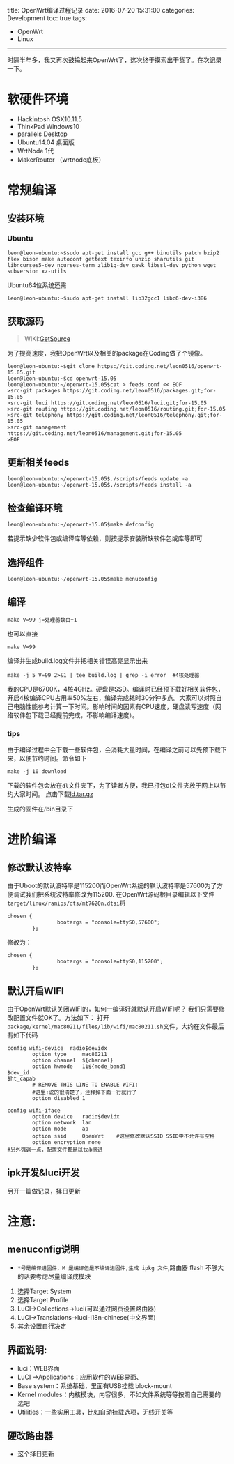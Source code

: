 title: OpenWrt编译过程记录
date: 2016-07-20 15:31:00
categories: Development
toc: true
tags:
- OpenWrt
- Linux
---
时隔半年多，我又再次鼓捣起来OpenWrt了，这次终于摸索出干货了。在次记录一下。
<!--more-->
# 软硬件环境
* Hackintosh OSX10.11.5
* ThinkPad Windows10
* parallels Desktop
* Ubuntu14.04 桌面版
* WrtNode 1代
* MakerRouter （wrtnode底板）

# 常规编译
## 安装环境

### Ubuntu

```
leon@leon-ubuntu:~$sudo apt-get install gcc g++ binutils patch bzip2 flex bison make autoconf gettext texinfo unzip sharutils git libncurses5-dev ncurses-term zlib1g-dev gawk libssl-dev python wget subversion xz-utils
```

Ubuntu64位系统还需

```
leon@leon-ubuntu:~$sudo apt-get install lib32gcc1 libc6-dev-i386
```

## 获取源码

> WIKI:[GetSource](https://dev.openwrt.org/wiki/GetSource)

为了提高速度，我把OpenWrt以及相关的package在Coding做了个镜像。
```
leon@leon-ubuntu:~$git clone https://git.coding.net/leon0516/openwrt-15.05.git
leon@leon-ubuntu:~$cd openwrt-15.05
leon@leon-ubuntu:~/openwrt-15.05$cat > feeds.conf << EOF
>src-git packages https://git.coding.net/leon0516/packages.git;for-15.05
>src-git luci https://git.coding.net/leon0516/luci.git;for-15.05
>src-git routing https://git.coding.net/leon0516/routing.git;for-15.05
>src-git telephony https://git.coding.net/leon0516/telephony.git;for-15.05
>src-git management https://git.coding.net/leon0516/management.git;for-15.05
>EOF
```

## 更新相关feeds

```
leon@leon-ubuntu:~/openwrt-15.05$./scripts/feeds update -a 
leon@leon-ubuntu:~/openwrt-15.05$./scripts/feeds install -a 
```

## 检查编译环境

```
leon@leon-ubuntu:~/openwrt-15.05$make defconfig
```

若提示缺少软件包或编译库等依赖，则按提示安装所缺软件包或库等即可
## 选择组件

```
leon@leon-ubuntu:~/openwrt-15.05$make menuconfig
```



## 编译

```
make V=99 j=处理器数目+1
```

也可以直接

```
make V=99
```

编译并生成build.log文件并把相关错误高亮显示出来

```
make -j 5 V=99 2>&1 | tee build.log | grep -i error  #4核处理器
```
我的CPU是6700K，4核4GHz。硬盘是SSD。编译时已经预下载好相关软件包，开启4核编译CPU占用率50%左右，编译完成耗时30分钟多点。大家可以对照自己电脑性能参考计算一下时间。影响时间的因素有CPU速度，硬盘读写速度（网络软件包下载已经提前完成，不影响编译速度）。
### tips
由于编译过程中会下载一些软件包，会消耗大量时间，在编译之前可以先预下载下来，以便节约时间。命令如下
```
make -j 10 download
```
下载的软件包会放在`dl`文件夹下，为了读者方便，我已打包dl文件夹放于网上以节约大家时间。
点击下载[ld.tar.gz](http://o9xqkc534.bkt.clouddn.com/ld.tar.gz)


生成的固件在/bin目录下

# 进阶编译
## 修改默认波特率
由于Uboot的默认波特率是115200而OpenWrt系统的默认波特率是57600为了方便调试我们把系统波特率修改为115200.
在OpenWrt源码根目录编辑以下文件`target/linux/ramips/dts/mt7620n.dtsi`将
```
chosen {
                bootargs = "console=ttyS0,57600";
        };
```
修改为：
```
chosen {
                bootargs = "console=ttyS0,115200";
        };
```
## 默认开启WIFI
由于OpenWrt默认关闭WIFI的，如何一编译好就默认开启WIFI呢？
我们只需要修改配置文件就OK了。方法如下：
打开`package/kernel/mac80211/files/lib/wifi/mac80211.sh`文件，大约在文件最后有如下代码
```
config wifi-device  radio$devidx
        option type     mac80211
        option channel  ${channel}
        option hwmode   11${mode_band}
$dev_id
$ht_capab
        # REMOVE THIS LINE TO ENABLE WIFI:
        #这里↑说的很清楚了，注释掉下面一行就行了
        option disabled 1

config wifi-iface
        option device   radio$devidx
        option network  lan
        option mode     ap
        option ssid     OpenWrt    #这里修改默认SSID SSID中不允许有空格
        option encryption none
#另外强调一点，配置文件都是以tab缩进
```

## ipk开发&luci开发
另开一篇做记录，择日更新


# 注意:
## menuconfig说明
* `*号是编译进固件，M 是编译但是不编译进固件,生成 ipkg 文件`,路由器 flash 不够大的话要考虑尽量编译成模块
1. 选择Target System
2. 选择Target Profile
3. LuCI->Collections->luci(可以通过网页设置路由器)
4. LuCI->Translations->luci-i18n-chinese(中文界面)
5. 其余设置自行决定  

## 界面说明:
* luci：WEB界面
* LuCI ->Applications：应用软件的WEB界面、
* Base system：系统基础，里面有USB挂载 block-mount
* Kernel modules：内核模块，内容很多，不如文件系统等等按照自己需要的选吧
* Utilities：一些实用工具，比如自动挂载选项，无线开关等

## 硬改路由器
* 这个择日更新